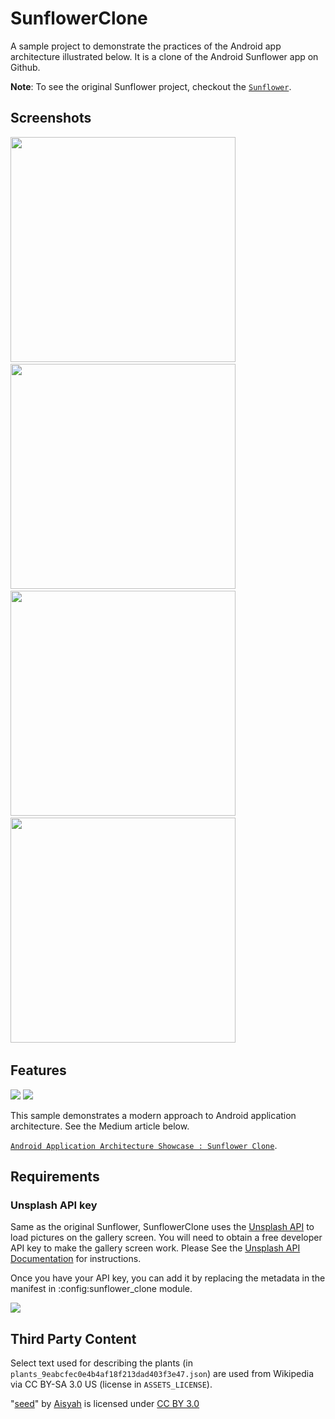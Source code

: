 # SunflowerClone

A sample project to demonstrate the practices of the Android app architecture illustrated below. 
It is a clone of the Android Sunflower app on Github.

**Note**: To see the original Sunflower project, checkout the [`Sunflower`](https://github.com/android/sunflower).

## Screenshots

<p float="left">
<img src="docs/screenshots/Screenshot_1.png" width = 360> &nbsp;
<img src="docs/screenshots/Screenshot_2.png" width = 360> &nbsp;
<img src="docs/screenshots/Screenshot_3.png" width = 360> &nbsp;
<img src="docs/screenshots/Screenshot_4.png" width = 360> &nbsp;
</p>

## Features

<img src="docs/diagrams/Android App Architecture Overview.png"/>
<img src="docs/diagrams/Sunflower Clone Dependency Graph.png"/>

This sample demonstrates a modern approach to Android application architecture. See the Medium article below.

 [`Android Application Architecture Showcase : Sunflower Clone`](https://medium.com/@b9915034/android-application-architecture-showcase-sunflower-clone-dee729f6e1f2).

## Requirements

### Unsplash API key

Same as the original Sunflower, SunflowerClone uses the [Unsplash API](https://unsplash.com/developers) to load pictures on the gallery
screen. You will need to obtain a free developer API key to make the gallery screen work. Please See the
[Unsplash API Documentation](https://unsplash.com/documentation) for instructions.

Once you have your API key, you can add it by replacing the metadata in the manifest in :config:sunflower_clone module.

<img src="docs/screenshots/Screenshot_Unsplash_API_Key.png"/>

## Third Party Content

Select text used for describing the plants (in `plants_9eabcfec0e4b4af18f213dad403f3e47.json`) are used from Wikipedia via CC BY-SA 3.0 US (license in `ASSETS_LICENSE`).

"[seed](https://thenounproject.com/search/?q=seed&i=1585971)" by [Aisyah](https://thenounproject.com/aisyahalmasyira/) is licensed under [CC BY 3.0](https://creativecommons.org/licenses/by/3.0/us/legalcode)
